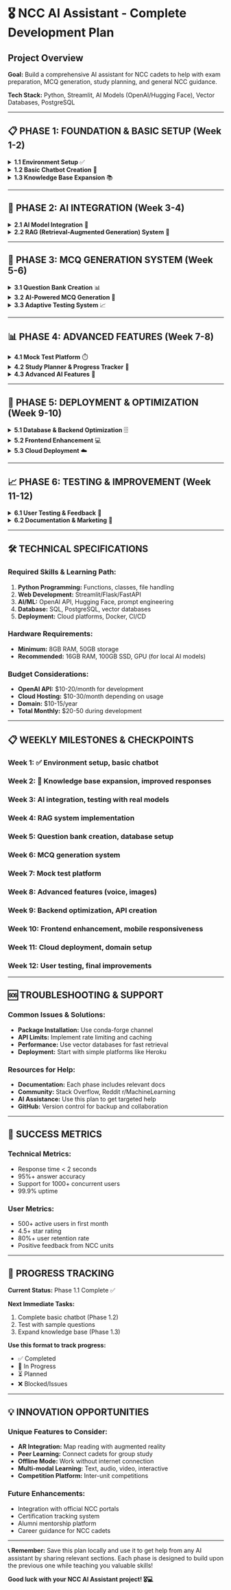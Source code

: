 # 🎖️ NCC AI Assistant - Complete Development Plan

## Project Overview
**Goal:** Build a comprehensive AI assistant for NCC cadets to help with exam preparation, MCQ generation, study planning, and general NCC guidance.

**Tech Stack:** Python, Streamlit, AI Models (OpenAI/Hugging Face), Vector Databases, PostgreSQL

---

## 📋 PHASE 1: FOUNDATION & BASIC SETUP (Week 1-2)

<details>
<summary><strong>1.1 Environment Setup</strong> ✅</summary>

**Objective:** Set up development environment and basic project structure

**Tasks:**
- [x] Install Ubuntu (Already done)
- [x] Install Conda and create virtual environment
- [x] Install basic packages (streamlit, pandas, numpy)
- [ ] Set up VS Code or preferred editor
- [ ] Create GitHub repository for version control

**Commands:**
```bash
conda create -n ncc_ai python=3.9
conda activate ncc_ai
conda install -c conda-forge streamlit pandas numpy
pip install openai python-dotenv
```

**Expected Outcome:** Working development environment ready for coding

**Troubleshooting:** If packages don't install, try updating conda: `conda update conda`
</details>

<details>
<summary><strong>1.2 Basic Chatbot Creation</strong> 🔄</summary>

**Objective:** Create a simple keyword-based NCC assistant

**Tasks:**
- [ ] Create ncc_assistant.py with basic Streamlit interface
- [ ] Implement keyword-based question answering
- [ ] Add NCC basic knowledge (motto, wings, certificates, ranks)
- [ ] Test with sample questions
- [ ] Add quick question buttons for user experience

**Key Features:**
- Chat interface using Streamlit
- Basic NCC information responses
- Session state management for chat history
- Quick access buttons for common questions

**Testing Questions:**
- "What is NCC motto?"
- "Tell me about NCC certificates" 
- "What are NCC wings?"
- "NCC ranks in army wing"

**Expected Outcome:** Working chatbot that can answer basic NCC questions

**Files Created:**
- `ncc_assistant.py` (main application)
- `requirements.txt` (dependencies)
</details>

<details>
<summary><strong>1.3 Knowledge Base Expansion</strong> 📚</summary>

**Objective:** Add comprehensive NCC information to the knowledge base

**Tasks:**
- [ ] Research and compile NCC syllabus for A, B, C certificates
- [ ] Add drill and ceremony information
- [ ] Include map reading basics
- [ ] Add first aid procedures
- [ ] Include NCC history and organization structure
- [ ] Add current affairs relevant to NCC

**Knowledge Categories:**
1. **Basic Information:** Motto, song, pledge, history
2. **Certificates:** A, B, C certificate requirements and syllabus
3. **Wings:** Army, Navy, Air Force specific information
4. **Training:** Drill, shooting, adventure, social service
5. **Ranks and Appointments:** All three wings
6. **General Knowledge:** Current affairs, geography, history

**Expected Outcome:** Comprehensive knowledge base covering 80% of common NCC queries
</details>

---

## 🤖 PHASE 2: AI INTEGRATION (Week 3-4)

<details>
<summary><strong>2.1 AI Model Integration</strong> 🔄</summary>

**Objective:** Replace keyword matching with actual AI responses

**Options to Choose From:**
1. **OpenAI API** (Easiest, costs money after free tier)
2. **Hugging Face Models** (Free, runs locally)
3. **Google Gemini API** (Good free tier)

**Tasks:**
- [ ] Choose AI provider and get API keys
- [ ] Implement AI model integration
- [ ] Create prompts for NCC-specific responses
- [ ] Add context from knowledge base to AI queries
- [ ] Test response quality and accuracy

**Implementation Steps:**
```python
# Example structure
def get_ai_response(question, context):
    prompt = f"""
    You are an NCC AI assistant. Use this context: {context}
    Question: {question}
    Answer as an NCC expert:
    """
    # Call AI model
    return response
```

**Expected Outcome:** AI-powered responses that are contextually accurate for NCC queries
</details>

<details>
<summary><strong>2.2 RAG (Retrieval-Augmented Generation) System</strong> 🔄</summary>

**Objective:** Implement smart information retrieval before AI response

**Tasks:**
- [ ] Install vector database (FAISS or Chroma)
- [ ] Convert NCC knowledge into embeddings
- [ ] Implement similarity search for relevant information
- [ ] Combine retrieved info with AI model responses
- [ ] Test retrieval accuracy

**Technical Components:**
- Vector embeddings for NCC content
- Similarity search functionality
- Context injection into AI prompts
- Response quality evaluation

**Expected Outcome:** More accurate and contextual responses using relevant NCC information
</details>

---

## 📝 PHASE 3: MCQ GENERATION SYSTEM (Week 5-6)

<details>
<summary><strong>3.1 Question Bank Creation</strong> 📊</summary>

**Objective:** Build comprehensive database of NCC questions

**Tasks:**
- [ ] Collect Previous Year Questions (PYQs) from all certificates
- [ ] Categorize questions by subject and difficulty
- [ ] Create database schema for questions
- [ ] Store questions with metadata (subject, difficulty, type)
- [ ] Implement question search and filtering

**Database Structure:**
```sql
Questions Table:
- id, question_text, option_a, option_b, option_c, option_d
- correct_answer, explanation, subject, difficulty_level
- certificate_level, wing, created_at
```

**Expected Outcome:** Structured database with 500+ categorized NCC questions
</details>

<details>
<summary><strong>3.2 AI-Powered MCQ Generation</strong> 🎯</summary>

**Objective:** Generate new MCQs automatically using AI

**Tasks:**
- [ ] Train AI model on existing question patterns
- [ ] Create prompts for generating different question types
- [ ] Implement difficulty level control
- [ ] Add answer explanation generation
- [ ] Quality check for generated questions

**Question Types to Generate:**
- Factual questions (dates, names, numbers)
- Conceptual questions (procedures, principles)
- Application questions (scenarios, problem-solving)
- Current affairs questions

**Expected Outcome:** System that can generate unlimited practice questions for any NCC topic
</details>

<details>
<summary><strong>3.3 Adaptive Testing System</strong> 📈</summary>

**Objective:** Create personalized testing based on cadet performance

**Tasks:**
- [ ] Implement user performance tracking
- [ ] Create adaptive difficulty algorithm
- [ ] Build progress analytics dashboard
- [ ] Add weak area identification
- [ ] Generate personalized practice sets

**Features:**
- Performance-based question selection
- Real-time difficulty adjustment
- Progress visualization
- Weak topic recommendations

**Expected Outcome:** Personalized testing experience that adapts to each cadet's learning pace
</details>

---

## 📊 PHASE 4: ADVANCED FEATURES (Week 7-8)

<details>
<summary><strong>4.1 Mock Test Platform</strong> ⏱️</summary>

**Objective:** Create full-length mock tests with timer and evaluation

**Tasks:**
- [ ] Build timed test interface
- [ ] Implement test submission and scoring
- [ ] Create detailed performance reports
- [ ] Add test history and comparison
- [ ] Generate improvement suggestions

**Mock Test Features:**
- Certificate-wise test patterns (A/B/C)
- Time limits matching real exams
- Automatic scoring and evaluation
- Detailed performance analytics
- Comparison with other cadets (optional)

**Expected Outcome:** Complete mock test platform for exam preparation
</details>

<details>
<summary><strong>4.2 Study Planner & Progress Tracker</strong> 📅</summary>

**Objective:** AI-powered study planning and progress monitoring

**Tasks:**
- [ ] Create study plan generation algorithm
- [ ] Implement progress tracking system
- [ ] Build calendar integration
- [ ] Add reminder and notification system
- [ ] Generate performance insights

**Study Planner Features:**
- Personalized study schedules
- Topic-wise time allocation
- Progress milestones
- Performance tracking
- Adaptive plan modifications

**Expected Outcome:** Intelligent study companion that guides cadets through their preparation
</details>

<details>
<summary><strong>4.3 Advanced AI Features</strong> 🧠</summary>

**Objective:** Implement cutting-edge AI features for enhanced learning

**Tasks:**
- [ ] Add voice interaction (speech-to-text/text-to-speech)
- [ ] Implement image recognition for maps and diagrams
- [ ] Create AI tutor for doubt clearing
- [ ] Add multi-language support (Hindi, regional languages)
- [ ] Implement gamification elements

**Advanced Features:**
- Voice commands for hands-free operation
- Image-based questions (map reading, equipment identification)
- Conversational AI tutor
- Regional language support
- Achievement badges and leaderboards

**Expected Outcome:** State-of-the-art AI assistant with advanced interaction capabilities
</details>

---

## 🚀 PHASE 5: DEPLOYMENT & OPTIMIZATION (Week 9-10)

<details>
<summary><strong>5.1 Database & Backend Optimization</strong> 🗄️</summary>

**Objective:** Optimize for performance and scalability

**Tasks:**
- [ ] Set up PostgreSQL database
- [ ] Implement proper database indexing
- [ ] Add user authentication system
- [ ] Create RESTful API endpoints
- [ ] Implement caching for faster responses

**Backend Architecture:**
- FastAPI or Django REST framework
- PostgreSQL for relational data
- Redis for caching
- JWT authentication
- API rate limiting

**Expected Outcome:** Scalable backend supporting multiple concurrent users
</details>

<details>
<summary><strong>5.2 Frontend Enhancement</strong> 💻</summary>

**Objective:** Create professional user interface

**Tasks:**
- [ ] Improve UI/UX design
- [ ] Make responsive for mobile devices
- [ ] Add dark/light mode
- [ ] Implement loading states and error handling
- [ ] Add accessibility features

**Frontend Improvements:**
- Modern, intuitive design
- Mobile-responsive layout
- Fast loading times
- Offline capability (PWA)
- Accessibility compliance

**Expected Outcome:** Professional, user-friendly interface suitable for all devices
</details>

<details>
<summary><strong>5.3 Cloud Deployment</strong> ☁️</summary>

**Objective:** Deploy application for public access

**Tasks:**
- [ ] Choose cloud provider (AWS/Google Cloud/Heroku)
- [ ] Set up CI/CD pipeline
- [ ] Configure domain and SSL
- [ ] Implement monitoring and logging
- [ ] Set up automated backups

**Deployment Options:**
1. **Heroku** (Easiest for beginners)
2. **Google Cloud Run** (Serverless, cost-effective)
3. **AWS EC2** (Full control, scalable)

**Expected Outcome:** Publicly accessible NCC AI Assistant with professional deployment
</details>

---

## 📈 PHASE 6: TESTING & IMPROVEMENT (Week 11-12)

<details>
<summary><strong>6.1 User Testing & Feedback</strong> 👥</summary>

**Objective:** Test with real NCC cadets and incorporate feedback

**Tasks:**
- [ ] Recruit beta testers from NCC units
- [ ] Conduct user testing sessions
- [ ] Collect and analyze feedback
- [ ] Implement requested improvements
- [ ] Performance optimization based on usage patterns

**Testing Areas:**
- Usability and user experience
- Answer accuracy and relevance
- System performance and speed
- Mobile compatibility
- Feature completeness

**Expected Outcome:** Refined application based on real user needs and feedback
</details>

<details>
<summary><strong>6.2 Documentation & Marketing</strong> 📄</summary>

**Objective:** Create comprehensive documentation and promote the project

**Tasks:**
- [ ] Write user manual and help documentation
- [ ] Create tutorial videos for common features
- [ ] Set up project website
- [ ] Social media presence for promotion
- [ ] Submit to relevant platforms and competitions

**Documentation Includes:**
- User guide with screenshots
- FAQ section
- Video tutorials
- Developer documentation
- API documentation

**Expected Outcome:** Well-documented project ready for wider adoption
</details>

---

## 🛠️ TECHNICAL SPECIFICATIONS

### **Required Skills & Learning Path:**
1. **Python Programming:** Functions, classes, file handling
2. **Web Development:** Streamlit/Flask/FastAPI
3. **AI/ML:** OpenAI API, Hugging Face, prompt engineering
4. **Database:** SQL, PostgreSQL, vector databases
5. **Deployment:** Cloud platforms, Docker, CI/CD

### **Hardware Requirements:**
- **Minimum:** 8GB RAM, 50GB storage
- **Recommended:** 16GB RAM, 100GB SSD, GPU (for local AI models)

### **Budget Considerations:**
- **OpenAI API:** $10-20/month for development
- **Cloud Hosting:** $10-30/month depending on usage
- **Domain:** $10-15/year
- **Total Monthly:** $20-50 during development

---

## 📋 WEEKLY MILESTONES & CHECKPOINTS

### **Week 1:** ✅ Environment setup, basic chatbot
### **Week 2:** 🔄 Knowledge base expansion, improved responses
### **Week 3:** AI integration, testing with real models
### **Week 4:** RAG system implementation
### **Week 5:** Question bank creation, database setup
### **Week 6:** MCQ generation system
### **Week 7:** Mock test platform
### **Week 8:** Advanced features (voice, images)
### **Week 9:** Backend optimization, API creation
### **Week 10:** Frontend enhancement, mobile responsiveness
### **Week 11:** Cloud deployment, domain setup
### **Week 12:** User testing, final improvements

---

## 🆘 TROUBLESHOOTING & SUPPORT

### **Common Issues & Solutions:**
- **Package Installation:** Use conda-forge channel
- **API Limits:** Implement rate limiting and caching
- **Performance:** Use vector databases for fast retrieval
- **Deployment:** Start with simple platforms like Heroku

### **Resources for Help:**
- **Documentation:** Each phase includes relevant docs
- **Community:** Stack Overflow, Reddit r/MachineLearning
- **AI Assistance:** Use this plan to get targeted help
- **GitHub:** Version control for backup and collaboration

---

## 🎯 SUCCESS METRICS

### **Technical Metrics:**
- Response time < 2 seconds
- 95%+ answer accuracy
- Support for 1000+ concurrent users
- 99.9% uptime

### **User Metrics:**
- 500+ active users in first month
- 4.5+ star rating
- 80%+ user retention rate
- Positive feedback from NCC units

---

## 📝 PROGRESS TRACKING

**Current Status:** Phase 1.1 Complete ✅

**Next Immediate Tasks:**
1. Complete basic chatbot (Phase 1.2)
2. Test with sample questions
3. Expand knowledge base (Phase 1.3)

**Use this format to track progress:**
- ✅ Completed
- 🔄 In Progress  
- ⏳ Planned
- ❌ Blocked/Issues

---

## 💡 INNOVATION OPPORTUNITIES

### **Unique Features to Consider:**
- **AR Integration:** Map reading with augmented reality
- **Peer Learning:** Connect cadets for group study
- **Offline Mode:** Work without internet connection
- **Multi-modal Learning:** Text, audio, video, interactive
- **Competition Platform:** Inter-unit competitions

### **Future Enhancements:**
- Integration with official NCC portals
- Certification tracking system
- Alumni mentorship platform
- Career guidance for NCC cadets

---

**📞 Remember:** Save this plan locally and use it to get help from any AI assistant by sharing relevant sections. Each phase is designed to build upon the previous one while teaching you valuable skills!

**Good luck with your NCC AI Assistant project! 🎖️💻**
